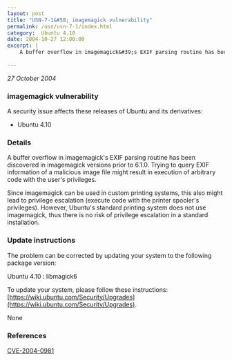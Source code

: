 ```yaml
---
layout: post
title: "USN-7-1&#58; imagemagick vulnerability"
permalink: /usn/usn-7-1/index.html
category:  Ubuntu 4.10
date: 2004-10-27 12:00:00
excerpt: |
    A buffer overflow in imagemagick&#39;s EXIF parsing routine has been discovered in imagemagick versions prior to 6.1.0. Trying to query EXIF information of a malicious image file might result in execution of arbitrary code with the user&#39;s privileges.
    
--- 
```

 
 

*27 October 2004*

### imagemagick vulnerability

A security issue affects these releases of Ubuntu and its derivatives:

* Ubuntu 4.10

### Details

A buffer overflow in imagemagick&#39;s EXIF parsing routine has been discovered in imagemagick versions prior to 6.1.0. Trying to query EXIF information of a malicious image file might result in execution of arbitrary code with the user&#39;s privileges.

Since imagemagick can be used in custom printing systems, this also might lead to privilege escalation (execute code with the printer spooler&#39;s privileges). However, Ubuntu&#39;s standard printing system does not use imagemagick, thus there is no risk of privilege escalation in a standard installation.

### Update instructions

The problem can be corrected by updating your system to the following package version:

Ubuntu 4.10
 : libmagick6 

To update your system, please follow these instructions: [https://wiki.ubuntu.com/Security/Upgrades](https://wiki.ubuntu.com/Security/Upgrades).

None

### References

 
 [CVE-2004-0981](http://people.ubuntu.com/~ubuntu-security/cve/CVE-2004-0981)
 

